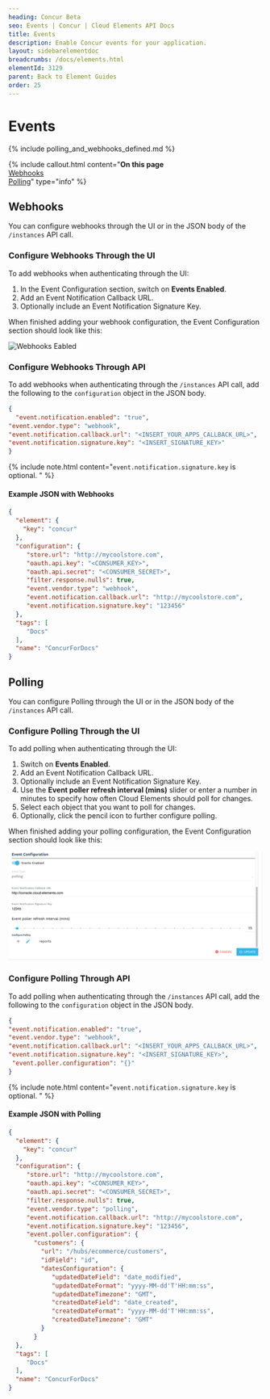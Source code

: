 ```yaml
---
heading: Concur Beta
seo: Events | Concur | Cloud Elements API Docs
title: Events
description: Enable Concur events for your application.
layout: sidebarelementdoc
breadcrumbs: /docs/elements.html
elementId: 3129
parent: Back to Element Guides
order: 25
---
```


# Events

{% include polling_and_webhooks_defined.md %}

{% include callout.html content="<strong>On this page</strong></br><a href=#webhooks>Webhooks</a></br><a href=#polling>Polling</a>" type="info" %}

## Webhooks

You can configure webhooks through the UI or in the JSON body of the `/instances` API call.

### Configure Webhooks Through the UI

To add webhooks when authenticating through the UI:

1. In the Event Configuration section, switch on __Events Enabled__.
2. Add an Event Notification Callback URL.
3. Optionally include an Event Notification Signature Key.

When finished adding your webhook configuration, the Event Configuration section should look like this:

![Webhooks Eabled](img/Webhooks.png)

### Configure Webhooks Through API

To add webhooks when authenticating through the `/instances` API call, add the following to the `configuration` object in the JSON body.

```json
{
  "event.notification.enabled": "true",
"event.vendor.type": "webhook",
"event.notification.callback.url": "<INSERT_YOUR_APPS_CALLBACK_URL>",
"event.notification.signature.key": "<INSERT_SIGNATURE_KEY>"
}
```
{% include note.html content="<code>event.notification.signature.key</code> is optional. " %}

#### Example JSON with Webhooks

```json
{
  "element": {
    "key": "concur"
  },
  "configuration": {
     "store.url": "http://mycoolstore.com",
     "oauth.api.key": "<CONSUMER_KEY>",
     "oauth.api.secret": "<CONSUMER_SECRET>",
     "filter.response.nulls": true,
     "event.vendor.type": "webhook",
     "event.notification.callback.url": "http://mycoolstore.com",
     "event.notification.signature.key": "123456"
  },
  "tags": [
     "Docs"
  ],
  "name": "ConcurForDocs"
}
```

## Polling

You can configure Polling through the UI or in the JSON body of the `/instances` API call.

### Configure Polling Through the UI

To add polling when authenticating through the UI:

1. Switch on __Events Enabled__.
2. Add an Event Notification Callback URL.
3. Optionally include an Event Notification Signature Key.
4. Use the __Event poller refresh interval (mins)__ slider or enter a number in minutes to specify how often Cloud Elements should poll for changes.
5. Select each object that you want to poll for changes.
6. Optionally, click the pencil icon to further configure polling.

When finished adding your polling configuration, the Event Configuration section should look like this:

![Webhooks Eabled](img/Polling.png)

### Configure Polling Through API

To add polling when authenticating through the `/instances` API call, add the following to the `configuration` object in the JSON body.

```json
{
"event.notification.enabled": "true",
"event.vendor.type": "webhook",
"event.notification.callback.url": "<INSERT_YOUR_APPS_CALLBACK_URL>",
"event.notification.signature.key": "<INSERT_SIGNATURE_KEY>",
 "event.poller.configuration": "{}"
}
```

{% include note.html content="<code>event.notification.signature.key</code> is optional. " %}

#### Example JSON with Polling

```json
{
  "element": {
    "key": "concur"
  },
  "configuration": {
     "store.url": "http://mycoolstore.com",
     "oauth.api.key": "<CONSUMER_KEY>",
     "oauth.api.secret": "<CONSUMER_SECRET>",
     "filter.response.nulls": true,
     "event.vendor.type": "polling",
     "event.notification.callback.url": "http://mycoolstore.com",
     "event.notification.signature.key": "123456",
     "event.poller.configuration": {
       "customers": {
         "url": "/hubs/ecommerce/customers",
         "idField": "id",
         "datesConfiguration": {
            "updatedDateField": "date_modified",
            "updatedDateFormat": "yyyy-MM-dd'T'HH:mm:ss",
            "updatedDateTimezone": "GMT",
            "createdDateField": "date_created",
            "createdDateFormat": "yyyy-MM-dd'T'HH:mm:ss",
            "createdDateTimezone": "GMT"
         }
       }
  },
  "tags": [
     "Docs"
  ],
  "name": "ConcurForDocs"
}
```
